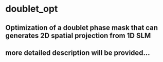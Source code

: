 # doublet_opt
## Optimization of a doublet phase mask that can generates 2D spatial projection from 1D SLM
## more detailed description will be provided...
